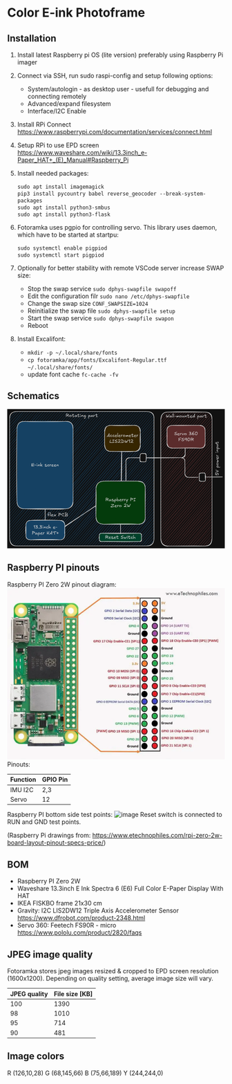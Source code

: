 # Color E-ink Photoframe

## Installation

1. Install latest Raspberry pi OS (lite version) preferably using Raspberry Pi imager
2. Connect via SSH, run sudo raspi-config and setup following options:
   - System/autologin - as desktop user - usefull for debugging and connecting remotely
   - Advanced/expand filesystem
   - Interface/I2C Enable
3. Install RPi Connect https://www.raspberrypi.com/documentation/services/connect.html
4. Setup RPi to use EPD screen https://www.waveshare.com/wiki/13.3inch_e-Paper_HAT+_(E)_Manual#Raspberry_Pi
5. Install needed packages:
   ```shell
   sudo apt install imagemagick
   pip3 install pycountry babel reverse_geocoder --break-system-packages
   sudo apt install python3-smbus
   sudo apt install python3-flask
   ```

6. Fotoramka uses pgpio for controlling servo. This library uses daemon, which have to be started at startpu:
   ```shell
   sudo systemctl enable pigpiod
   sudo systemctl start pigpiod
   ```

6. Optionally for better stability with remote VSCode server increase SWAP size:
   - Stop the swap service `sudo dphys-swapfile swapoff`
   - Edit the configuration filr `sudo nano /etc/dphys-swapfile`
   - Change the swap size `CONF_SWAPSIZE=1024`
   - Reinitialize the swap file `sudo dphys-swapfile setup`
   - Start the swap service `sudo dphys-swapfile swapon`
   - Reboot

7. Install Excalifont:
   - `mkdir -p ~/.local/share/fonts`
   - `cp fotoramka/app/fonts/Excalifont-Regular.ttf ~/.local/share/fonts/`
   - update font cache `fc-cache -fv`

## Schematics

![image](doc/Fotoramka_schematic.png)

## Raspberry PI pinouts

Raspberry PI Zero 2W pinout diagram:
![image](doc/Raspberry-Pi-Zero-2W-GPIO-Pinout-768x604.webp)
Pinouts:

|Function    |GPIO Pin      |
|------------|--------------|
|IMU I2C     |2,3           |
|Servo       |12            |

Raspberry PI bottom side test points:
![image](Back-side-pad-diagram-of-RPI-Zero-2W-768x407.webp)
Reset switch is connected to RUN and GND test points.

(Raspberry Pi drawings from: https://www.etechnophiles.com/rpi-zero-2w-board-layout-pinout-specs-price/)

## BOM
- Raspberry PI Zero 2W
- Waveshare 13.3inch E Ink Spectra 6 (E6) Full Color E-Paper Display With HAT
- IKEA FISKBO frame 21x30 cm
- Gravity: I2C LIS2DW12 Triple Axis Accelerometer Sensor https://www.dfrobot.com/product-2348.html
- Servo 360: Feetech FS90R - micro https://www.pololu.com/product/2820/faqs

## JPEG image quality

Fotoramka stores jpeg images resized & cropped to EPD screen resolution (1600x1200). Depending on quality setting, average image size will vary.

|JPEG quality|File size [KB]|
|------------|--------------|
|100         |1390          |
|98          |1010          |
|95          |714           |
|90          |481           |

## Image colors

R (126,10,28)
G (68,145,66)
B (75,66,189)
Y (244,244,0)
